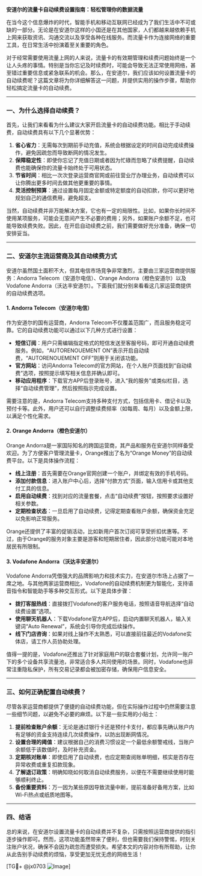 **安道尔的流量卡自动续费设置指南：轻松管理你的数据流量**

在当今这个信息爆炸的时代，智能手机和移动互联网已经成为了我们生活中不可或缺的一部分。无论是在安道尔这样的小国还是在其他国家，人们都越来越依赖手机上网来获取资讯、沟通交流以及享受各种在线服务。而流量卡作为连接网络的重要工具，在日常生活中扮演着至关重要的角色。

对于经常需要使用流量上网的人来说，流量卡的有效期管理和续费问题始终是一个让人头疼的事情。特别是当你忘记及时续费时，可能会导致无法正常使用网络，甚至错过重要信息或紧急联系的机会。那么，在安道尔，我们应该如何设置流量卡的自动续费呢？这篇文章将为你详细解答这一问题，并提供实用的操作步骤，帮助你轻松搞定流量卡的自动续费。

---

### 一、为什么选择自动续费？

首先，让我们来看看为什么建议大家开启流量卡的自动续费功能。相比于手动续费，自动续费具有以下几个显著优势：

1. **省心省力**：无需每次到期前手动充值，系统会根据设定的时间自动完成续费操作，避免因疏忽而导致断网的情况发生。
2. **保障稳定性**：即使你忘记了充值日期或者因为忙碌而忽略了续费提醒，自动续费也能确保你的流量卡始终处于可用状态。
3. **节省时间**：相比一次次登录运营商官网或前往营业厅办理业务，自动续费可以让你腾出更多时间去做其他更重要的事情。
4. **灵活控制预算**：通过设置每月固定金额或特定额度的自动扣款，你可以更好地规划自己的通信费用，避免超支。

当然，自动续费并非万能解决方案，它也有一定的局限性。比如，如果你长时间不使用某项服务，可能会无意间产生不必要的费用；另外，如果账户余额不足，也可能导致续费失败。因此，在开启自动续费之前，我们需要做好充分准备，确保一切安排妥当。

---

### 二、安道尔主流运营商及其自动续费方式

安道尔虽然国土面积不大，但其电信市场竞争非常激烈，主要由三家运营商提供服务：Andorra Telecom（安道尔电信）、Orange Andorra（橙色安道尔）以及 Vodafone Andorra（沃达丰安道尔）。下面我们就分别来看看这几家运营商提供的自动续费选项。

#### 1. Andorra Telecom（安道尔电信）

作为安道尔的国有运营商，Andorra Telecom不仅覆盖范围广，而且服务稳定可靠。它的自动续费功能可以通过以下几种方式进行设置：

- **短信订阅**：用户只需编辑指定格式的短信发送至客服号码，即可开通自动续费服务。例如，“AUTORENOUEMENT ON”表示开启自动续费，“AUTORENOUEMENT OFF”则用于关闭该功能。
- **官方网站**：访问Andorra Telecom的官方网站，在个人账户页面找到“自动续费”选项，按照提示填写相关信息并确认即可。
- **移动应用程序**：下载官方APP后登录账号，进入“我的服务”或类似栏目，选择“自动续费管理”，然后按照指示完成设置。

需要注意的是，Andorra Telecom支持多种支付方式，包括信用卡、借记卡以及预付卡等。此外，用户还可以自行调整续费频率（如每周、每月）以及金额上限，以满足个性化需求。

#### 2. Orange Andorra（橙色安道尔）

Orange Andorra是一家国际知名的跨国运营商，其产品和服务在安道尔同样备受欢迎。为了方便客户管理流量卡，Orange推出了名为“Orange Money”的自动续费平台。以下是具体操作流程：

- **线上注册**：首先需要在Orange官网创建一个账户，并绑定有效的手机号码。
- **添加付款信息**：进入账户中心后，选择“付款方式”页面，输入信用卡或其他支付工具的信息。
- **启用自动续费**：找到对应的流量套餐，点击“自动续费”按钮，按照要求设置好相关参数。
- **定期检查状态**：一旦启用了自动续费，记得定期查看账户余额，确保资金充足以免影响正常服务。

Orange还提供了丰富的促销活动，比如新用户首次订阅可享受折扣优惠等。不过，由于Orange的服务对象主要是游客和短期居住者，因此部分功能可能对本地居民有所限制。

#### 3. Vodafone Andorra（沃达丰安道尔）

Vodafone Andorra凭借强大的品牌影响力和技术实力，在安道尔市场上占据了一席之地。与其他两家运营商相比，Vodafone的自动续费机制更为智能化，支持语音指令和智能助手等多种交互形式。以下是具体步骤：

- **拨打客服热线**：直接拨打Vodafone的客户服务电话，按照语音导航选择“自动续费设置”选项。
- **使用聊天机器人**：下载Vodafone官方APP后，启动内置聊天机器人，输入关键词“Auto Renewal”，系统会引导你完成后续操作。
- **线下门店咨询**：如果对线上操作不太熟悉，可以直接前往最近的Vodafone实体店，请工作人员协助处理。

值得一提的是，Vodafone还推出了针对家庭用户的联合套餐计划，允许同一账户下的多个设备共享流量池，非常适合多人共同使用的场景。同时，Vodafone也非常注重隐私保护，所有交易记录都会被加密存储，确保用户信息安全。

---

### 三、如何正确配置自动续费？

尽管各家运营商都提供了便捷的自动续费功能，但在实际操作过程中仍然需要注意一些细节问题，以避免不必要的麻烦。以下是一些实用的小贴士：

1. **提前检查账户余额**：无论是通过银行卡还是预付卡支付，都应事先确认账户内有足够的资金支持连续几次续费操作，以防出现断网情况。
2. **设置合理的阈值**：建议根据自己的消费习惯设定一个最低余额警戒线，当账户余额低于该数值时，及时补充资金。
3. **定期核对账单**：即使启用了自动续费，也应定期查阅账单明细，核实是否存在异常收费或重复扣款现象。
4. **了解退订政策**：明确知晓如何取消自动续费服务，以便在不需要继续使用时能够顺利终止。
5. **备份重要资料**：万一因为某些原因导致流量中断，提前准备好备用方案，比如Wi-Fi热点或纸质地图等。

---

### 四、结语

总的来说，在安道尔设置流量卡的自动续费并不复杂，只需按照运营商提供的指引逐步操作即可。然而，这项功能虽然带来了便利，但也需要我们保持警惕，时刻关注账户状况，确保不会因为疏忽而遭受损失。希望本文的内容对你有所帮助，让你从此告别手动续费的烦恼，享受更加无忧无虑的网络生活！

[TG💪+ @jx0703 ![Image](https://github.com/user-attachments/assets/dbca1d08-cadb-493c-b0ec-ad6f7a83f270)]